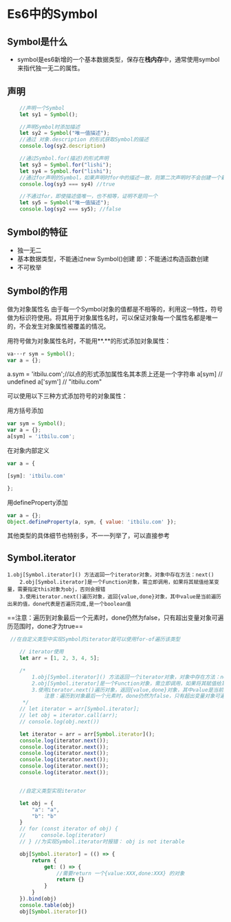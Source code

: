 # Es6中的Symbol

## Symbol是什么
* symbol是es6新增的一个基本数据类型，保存在**栈内存**中，通常使用symbol来指代独一无二的属性。

## 声明

```js
    //声明一个Symbol
    let sy1 = Symbol();

    //声明Symbol时添加描述
    let sy2 = Symbol("唯一值描述");
    //通过 对象.description 的形式获取Symbol的描述
    console.log(sy2.description)

    //通过Symbol.for(描述)的形式声明
    let sy3 = Symbol.for("lishi");
    let sy4 = Symbol.for("lishi");
    //通过for声明的Symbol，如果声明时for中的描述一致，则第二次声明时不会创建一个新的变量，而是引用同一个Symbol
    console.log(sy3 === sy4) //true

    //不通过for，即使描述值唯一，也不相等，证明不是同一个
    let sy5 = Symbol("唯一值描述");
    console.log(sy2 === sy5); //false
```



## Symbol的特征

* 独一无二
* 基本数据类型，不能通过new Symbol()创建 即：不能通过构造函数创建
* 不可枚举

## Symbol的作用

做为对象属性名
由于每一个Symbol对象的值都是不相等的，利用这一特性，符号做为标识符使用。将其用于对象属性名时，可以保证对象每一个属性名都是唯一的，不会发生对象属性被覆盖的情况。

用符号做为对象属性名时，不能用**.**的形式添加对象属性：

```js
va···r sym = Symbol();
var a = {};
```



a.sym = 'itbilu.com';//以点的形式添加属性名其本质上还是一个字符串
a[sym] // undefined
a['sym'] // "itbilu.com"  

可以使用以下三种方式添加符号的对象属性：

用方括号添加

```js
var sym = Symbol();
var a = {};
a[sym] = 'itbilu.com';
```

在对象内部定义

```js
var a = {

[sym]: 'itbilu.com'

};
```

用defineProperty添加

```js
var a = {};
Object.defineProperty(a, sym, { value: 'itbilu.com' });
```

其他类型的具体细节也特别多，不一一列举了，可以直接参考



## Symbol.iterator 

   	1.obj[Symbol.iterator]() 方法返回一个iterator对象，对象中存在方法：next()
        2.obj[Symbol.iterator]是一个Function对象，需立即调用，如果将其赋值给某变量，需要指定this对象为obj，否则会报错
        3.使用iterator.next()遍历对象，返回{value,done}对象，其中value是当前遍历出来的值，done代表是否遍历完成,是一个boolean值

​			 ==注意：遍历到对象最后一个元素时，done仍然为false，只有超出变量对象可遍历范围时，done才为true==



```js
 //在自定义类型中实现Symbol的iterator就可以使用for-of遍历该类型

    // iterator使用
    let arr = [1, 2, 3, 4, 5];

    /* 
        1.obj[Symbol.iterator]() 方法返回一个iterator对象，对象中存在方法：next()
        2.obj[Symbol.iterator]是一个Function对象，需立即调用，如果将其赋值给某变量，需要指定this对象为obj，否则会报错
        3.使用iterator.next()遍历对象，返回{value,done}对象，其中value是当前遍历出来的值，done代表是否遍历完成,是一个boolean值
            注意：遍历到对象最后一个元素时，done仍然为false，只有超出变量对象可遍历范围时，done才为true
     */
    // let iterator = arr[Symbol.iterator];
    // let obj = iterator.call(arr);
    // console.log(obj.next())

    let iterator = arr = arr[Symbol.iterator]();
    console.log(iterator.next());
    console.log(iterator.next());
    console.log(iterator.next());
    console.log(iterator.next());
    console.log(iterator.next());
    console.log(iterator.next());


    //自定义类型实现iterator

    let obj = {
        "a": "a",
        "b": "b"
    }
    // for (const iterator of obj) {
    //     console.log(iterator)
    // } //为实现Symbol.iterator时报错： obj is not iterable

    obj[Symbol.iterator] = (() => {
        return {
            get: () => {
                //需要return 一个{value:XXX,done:XXX} 的对象
                return {}
            }
        }
    }).bind(obj)
    console.table(obj)
    obj[Symbol.iterator]()
```



